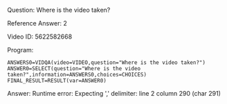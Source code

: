 Question: Where is the video taken?

Reference Answer: 2

Video ID: 5622582668

Program:

```
ANSWERS0=VIDQA(video=VIDEO,question="Where is the video taken?")
ANSWER0=SELECT(question="Where is the video taken?",information=ANSWERS0,choices=CHOICES)
FINAL_RESULT=RESULT(var=ANSWER0)
```
Answer: Runtime error: Expecting ',' delimiter: line 2 column 290 (char 291)

